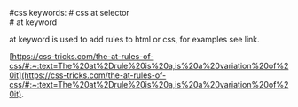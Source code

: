 #css 
keywords:
	# css at selector  
	# at keyword

at keyword is used to add rules to html or css, for examples see link.

[https://css-tricks.com/the-at-rules-of-css/#:~:text=The%20at%2Drule%20is%20a,is%20a%20variation%20of%20it](https://css-tricks.com/the-at-rules-of-css/#:~:text=The%20at%2Drule%20is%20a,is%20a%20variation%20of%20it).